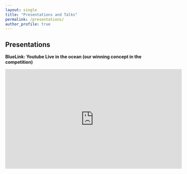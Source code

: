 ```yaml
---
layout: single
title: "Presentations and Talks"
permalink: /presentations/
author_profile: true
---
```


## Presentations

**BlueLink: Youtube Live in the ocean (our winning concept in the competition)**

<iframe width="560" height="315" src="https://www.youtube.com/embed/uhtcPQ0r0gs" frameborder="0" allow="accelerometer; autoplay; encrypted-media; gyroscope; picture-in-picture" allowfullscreen></iframe>
